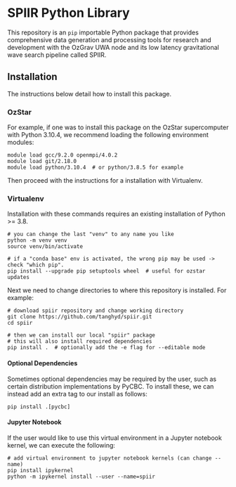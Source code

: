 # SPIIR Python Library

This repository is an `pip` importable Python package that provides comprehensive data generation and processing tools for research and development with the OzGrav UWA node and its low latency gravitational wave search pipeline called SPIIR.

## Installation

The instructions below detail how to install this package.

### OzStar

For example, if one was to install this package on the OzStar supercomputer with
Python 3.10.4, we recommend loading the following environment modules:

```
module load gcc/9.2.0 openmpi/4.0.2
module load git/2.18.0
module load python/3.10.4  # or python/3.8.5 for example
```

Then proceed with the instructions for a installation with Virtualenv.

### Virtualenv

Installation with these commands requires an existing installation of Python >= 3.8.

```
# you can change the last "venv" to any name you like
python -m venv venv
source venv/bin/activate

# if a "conda base" env is activated, the wrong pip may be used -> check "which pip".
pip install --upgrade pip setuptools wheel  # useful for ozstar updates
```

Next we need to change directories to where this repository is installed. For example:

```
# download spiir repository and change working directory
git clone https://github.com/tanghyd/spiir.git
cd spiir

# then we can install our local "spiir" package
# this will also install required dependencies
pip install .  # optionally add the -e flag for --editable mode
```

#### Optional Dependencies

Sometimes optional dependencies may be required by the user, such as certain distribution implementations by PyCBC. To install these, we can instead add an extra tag to our install as follows:

```
pip install .[pycbc]
```

#### Jupyter Notebook

If the user would like to use this virtual environment in a Jupyter notebook kernel, we can execute the following:

```
# add virtual environment to jupyter notebook kernels (can change --name)
pip install ipykernel
python -m ipykernel install --user --name=spiir
```

